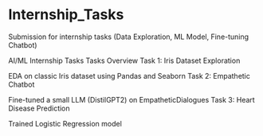 # Internship_Tasks
Submission for internship tasks (Data Exploration, ML Model, Fine-tuning Chatbot)

AI/ML Internship Tasks
Tasks Overview
Task 1: Iris Dataset Exploration

EDA on classic Iris dataset using Pandas and Seaborn
Task 2: Empathetic Chatbot

Fine-tuned a small LLM (DistilGPT2) on EmpatheticDialogues
Task 3: Heart Disease Prediction

Trained Logistic Regression model
